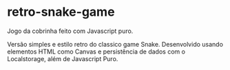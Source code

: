# retro-snake-game
Jogo da cobrinha feito com Javascript puro.

Versão simples e estilo retro do classico game Snake. Desenvolvido usando elementos HTML como Canvas e persistência de dados com o Localstorage, além de Javascript Puro.   
